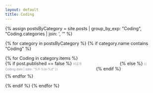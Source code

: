 ```yaml
---
layout: default
title: Coding
---
```


{% assign postsByCategory = site.posts | group_by_exp: "Coding", "Coding.categories | join: ', '" %}

{% for category in postsByCategory %}
{% if category.name contains "Coding" %}


  <ul style="list-style: none; padding: 0; margin: 0;">
    {% for Coding in category.items %}
      <li style="margin-bottom: 0.5em;">
        {% if post.published == false %}
          <!-- 비공개 글 -->
          <span style="color: #8b949e; font-size: 0.7em; margin-right: 1em;">
            비공개
          </span>
          <span style="color: rgb(255, 255, 255);">
            {{ Coding.title }}
          </span>
        {% else %}
          <!-- 공개 글 -->
          <span style="color: #8b949e; font-size: 0.7em; margin-right: 1em;">
            {{ Coding.date | date: "%Y-%m-%d" }}
          </span>
          <a href="{{ Coding.url }}" style="text-decoration: none; color: rgb(255, 255, 255);">
            {{ Coding.title }}
          </a>
        {% endif %}
      </li>
    {% endfor %}
  </ul>

  {% endif %}
{% endfor %}

